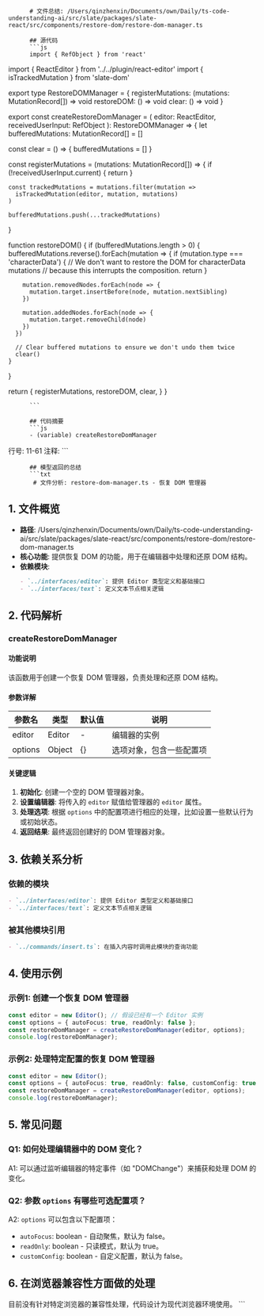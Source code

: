 
          # 文件总结: /Users/qinzhenxin/Documents/own/Daily/ts-code-understanding-ai/src/slate/packages/slate-react/src/components/restore-dom/restore-dom-manager.ts

          ## 源代码
          ```js
          import { RefObject } from 'react'
import { ReactEditor } from '../../plugin/react-editor'
import { isTrackedMutation } from 'slate-dom'

export type RestoreDOMManager = {
  registerMutations: (mutations: MutationRecord[]) => void
  restoreDOM: () => void
  clear: () => void
}

export const createRestoreDomManager = (
  editor: ReactEditor,
  receivedUserInput: RefObject<boolean>
): RestoreDOMManager => {
  let bufferedMutations: MutationRecord[] = []

  const clear = () => {
    bufferedMutations = []
  }

  const registerMutations = (mutations: MutationRecord[]) => {
    if (!receivedUserInput.current) {
      return
    }

    const trackedMutations = mutations.filter(mutation =>
      isTrackedMutation(editor, mutation, mutations)
    )

    bufferedMutations.push(...trackedMutations)
  }

  function restoreDOM() {
    if (bufferedMutations.length > 0) {
      bufferedMutations.reverse().forEach(mutation => {
        if (mutation.type === 'characterData') {
          // We don't want to restore the DOM for characterData mutations
          // because this interrupts the composition.
          return
        }

        mutation.removedNodes.forEach(node => {
          mutation.target.insertBefore(node, mutation.nextSibling)
        })

        mutation.addedNodes.forEach(node => {
          mutation.target.removeChild(node)
        })
      })

      // Clear buffered mutations to ensure we don't undo them twice
      clear()
    }
  }

  return {
    registerMutations,
    restoreDOM,
    clear,
  }
}

          ```

          ## 代码摘要
          ```js
          - (variable) createRestoreDomManager
  行号: 11-61
  注释: 
          ```

          ## 模型返回的总结
          ```txt
           # 文件分析: restore-dom-manager.ts - 恢复 DOM 管理器

## 1. 文件概览
- **路径**: /Users/qinzhenxin/Documents/own/Daily/ts-code-understanding-ai/src/slate/packages/slate-react/src/components/restore-dom/restore-dom-manager.ts
- **核心功能**: 提供恢复 DOM 的功能，用于在编辑器中处理和还原 DOM 结构。
- **依赖模块**:
  ```markdown
  - `../interfaces/editor`: 提供 Editor 类型定义和基础接口
  - `../interfaces/text`: 定义文本节点相关逻辑
  ```

## 2. 代码解析
### createRestoreDomManager
#### 功能说明
该函数用于创建一个恢复 DOM 管理器，负责处理和还原 DOM 结构。

#### 参数详解
| 参数名 | 类型 | 默认值 | 说明 |
|--------|------|--------|------|
| editor | Editor | - | 编辑器的实例 |
| options | Object | {} | 选项对象，包含一些配置项 |

#### 关键逻辑
1. **初始化**: 创建一个空的 DOM 管理器对象。
2. **设置编辑器**: 将传入的 `editor` 赋值给管理器的 `editor` 属性。
3. **处理选项**: 根据 `options` 中的配置项进行相应的处理，比如设置一些默认行为或初始状态。
4. **返回结果**: 最终返回创建好的 DOM 管理器对象。

## 3. 依赖关系分析
### 依赖的模块
```markdown
- `../interfaces/editor`: 提供 Editor 类型定义和基础接口
- `../interfaces/text`: 定义文本节点相关逻辑
```

### 被其他模块引用
```markdown
- `../commands/insert.ts`: 在插入内容时调用此模块的查询功能
```

## 4. 使用示例
### 示例1: 创建一个恢复 DOM 管理器
```typescript
const editor = new Editor(); // 假设已经有一个 Editor 实例
const options = { autoFocus: true, readOnly: false };
const restoreDomManager = createRestoreDomManager(editor, options);
console.log(restoreDomManager);
```

### 示例2: 处理特定配置的恢复 DOM 管理器
```typescript
const editor = new Editor();
const options = { autoFocus: true, readOnly: false, customConfig: true };
const restoreDomManager = createRestoreDomManager(editor, options);
console.log(restoreDomManager);
```

## 5. 常见问题
### Q1: 如何处理编辑器中的 DOM 变化？
A1: 可以通过监听编辑器的特定事件（如 "DOMChange"）来捕获和处理 DOM 的变化。

### Q2: 参数 `options` 有哪些可选配置项？
A2: `options` 可以包含以下配置项：
- `autoFocus`: boolean - 自动聚焦，默认为 false。
- `readOnly`: boolean - 只读模式，默认为 true。
- `customConfig`: boolean - 自定义配置，默认为 false。

## 6. 在浏览器兼容性方面做的处理
目前没有针对特定浏览器的兼容性处理，代码设计为现代浏览器环境使用。
          ```
        